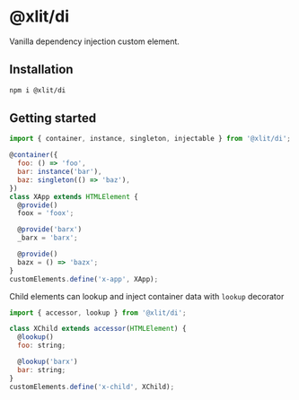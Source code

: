 # @xlit/di

Vanilla dependency injection custom element.

## Installation

```sh
npm i @xlit/di
```

## Getting started

```js
import { container, instance, singleton, injectable } from '@xlit/di';

@container({
  foo: () => 'foo',
  bar: instance('bar'),
  baz: singleton(() => 'baz'),
})
class XApp extends HTMLElement {
  @provide()
  foox = 'foox';

  @provide('barx')
  _barx = 'barx';

  @provide()
  bazx = () => 'bazx';
}
customElements.define('x-app', XApp);
```

Child elements can lookup and inject container data with `lookup` decorator

```js
import { accessor, lookup } from '@xlit/di';

class XChild extends accessor(HTMLElement) {
  @lookup()
  foo: string;

  @lookup('barx')
  bar: string;
}
customElements.define('x-child', XChild);
```
